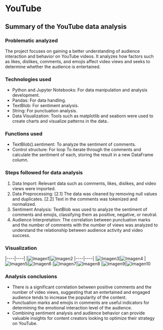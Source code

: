 # YouTube
## Summary of the YouTube data analysis
### Problematic analyzed
The project focuses on gaining a better understanding of audience interaction and behavior on YouTube videos. It analyzes how factors such as likes, dislikes, comments, and emojis affect video views and seeks to determine whether the audience is entertained​​.

### Technologies used
- Python and Jupyter Notebooks: For data manipulation and analysis development.
- Pandas: For data handling.
- TextBlob: For sentiment analysis.
- String: For punctuation analysis.
- Data Visualization: Tools such as matplotlib and seaborn were used to create charts and visualize patterns in the data..

### Functions used
- TextBlob().sentiment: To analyze the sentiment of comments.
- Control structure: For loop To iterate through the comments and calculate the sentiment of each, storing the result in a new DataFrame column​​.

### Steps followed for data analysis
1. Data Import: Relevant data such as comments, likes, dislikes, and video views were imported.
2. Data Preprocessing: [2.1] The data was cleaned by removing null values and duplicates. [2.2] Text in the comments was tokenized and normalized.
3. Sentiment Analysis: TextBlob was used to analyze the sentiment of comments and emojis, classifying them as positive, negative, or neutral​​.
4. Audience Interpretation: The correlation between punctuation marks and the number of comments with the number of views was analyzed to understand the relationship between audience activity and video success​​.

### Visualization 
|----|----|
|![Imagen1](https://github.com/sdforero/YouTube/blob/main/1.%20PositiveWordCloud.png)|![Imagen2](https://github.com/sdforero/YouTube/blob/main/10.%20PunctuationLikes.png)
|----|----|
|![Imagen3](https://github.com/sdforero/YouTube/blob/main/2.%20NegativeWordCloud.png)|![Imagen4](https://github.com/sdforero/YouTube/blob/main/3.%20FrequencyEmojis.png)
|![Imagen5](https://github.com/sdforero/YouTube/blob/main/4.%20DistributionLikes.png)|![Imagen6](https://github.com/sdforero/YouTube/blob/main/5.%20LikesCategory.png)
|![Imagen7](https://github.com/sdforero/YouTube/blob/main/6.%20RelationViewsLikes.png)|![Imagen8](https://github.com/sdforero/YouTube/blob/main/7.%20CorrelationViewsLikesDislikes.png)
|![Imagen9](https://github.com/sdforero/YouTube/blob/main/8.%20ChannelVideos.png)|![Imagen10](https://github.com/sdforero/YouTube/blob/main/9.%20PunctuationViews.png)

### Analysis conclusions
- There is a significant correlation between positive comments and the number of video views, suggesting that an entertained and engaged audience tends to increase the popularity of the content.
- Punctuation marks and emojis in comments are useful indicators for determining the emotional interaction level of the audience.
- Combining sentiment analysis and audience behavior can provide valuable insights for content creators looking to optimize their strategy on YouTube​​.
